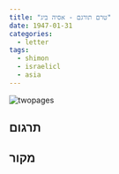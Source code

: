 ```yaml
---
title: "טרם תורגם - אסיה ביג"
date: 1947-01-31
categories:
  - letter
tags:
  - shimon
  - israelicl
  - asia
---
```


![twopages](/pupko-papers/assets/images/1947-01-31-asia-big-is-born.jpg)

## תרגום

## מקור
